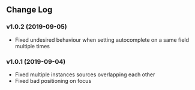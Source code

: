 ## Change Log

### v1.0.2 (2019-09-05)
- Fixed undesired behaviour when setting autocomplete on a same field multiple times

### v1.0.1 (2019-09-04)
- Fixed multiple instances sources overlapping each other
- Fixed bad positioning on focus
